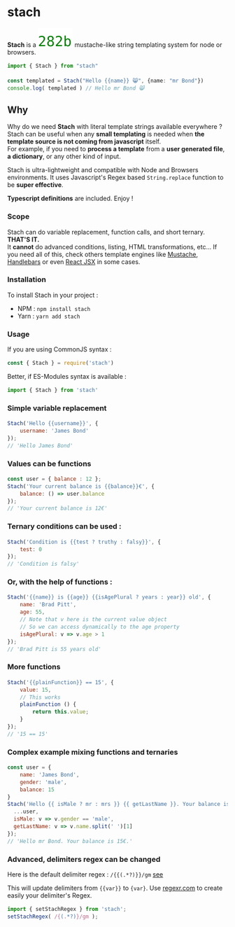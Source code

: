 
# stach

__Stach__ is a ![less than 300b](./bits/stach.es2017.min.js.svg) mustache-like string templating system for node or browsers.

```typescript
import { Stach } from "stach"

const templated = Stach("Hello {{name}} 😸", {name: "mr Bond"})
console.log( templated ) // Hello mr Bond 😸
```

## Why

Why do we need __Stach__ with literal template strings available everywhere ?
Stach can be useful when any **small templating** is needed when **the template source is not coming from javascript** itself.
<br>For example, if you need to __process a template__ from a __user generated file__, __a dictionary__, or any other kind of input.

Stach is ultra-lightweight and compatible with Node and Browsers environments.
It uses Javascript's Regex based `String.replace` function to be **super effective**.

**Typescript definitions** are included. Enjoy !

### Scope

Stach can do variable replacement, function calls, and short ternary. **THAT'S IT.**<br>
It **cannot** do advanced conditions, listing, HTML transformations, etc...
If you need all of this, check others template engines like [Mustache](https://mustache.github.io/), [Handlebars](https://handlebarsjs.com/) or even [React JSX](https://fr.reactjs.org/docs/introducing-jsx.html) in some cases.


### Installation

To install Stach in your project :<br>
- NPM : `npm install stach`
- Yarn : `yarn add stach`

### Usage

If you are using CommonJS syntax :

```javascript
const { Stach } = require('stach')
```

Better, if ES-Modules syntax is available :

```javascript
import { Stach } from 'stach'
```

### Simple variable replacement

```javascript
Stach('Hello {{username}}', {
    username: 'James Bond'
});
// 'Hello James Bond'
```

### Values can be functions

```javascript
const user = { balance : 12 };
Stach('Your current balance is {{balance}}€', {
    balance: () => user.balance
});
// 'Your current balance is 12€'
```

### Ternary conditions can be used :

```javascript
Stach('Condition is {{test ? truthy : falsy}}', {
    test: 0
});
// 'Condition is falsy'
```

### Or, with the help of functions :
```javascript
Stach('{{name}} is {{age}} {{isAgePlural ? years : year}} old', {
    name: 'Brad Pitt',
    age: 55,
    // Note that v here is the current value object
    // So we can access dynamically to the age property
    isAgePlural: v => v.age > 1
});
// 'Brad Pitt is 55 years old'
```

### More functions

```javascript
Stach('{{plainFunction}} == 15', {
    value: 15,
	// This works
    plainFunction () {
        return this.value;
    }
});
// '15 == 15'
```

### Complex example mixing functions and ternaries

```javascript
const user = {
    name: 'James Bond',
    gender: 'male',
    balance: 15
}
Stach('Hello {{ isMale ? mr : mrs }} {{ getLastName }}. Your balance is {{ balance }}€.', {
  ...user,
  isMale: v => v.gender == 'male',
  getLastName: v => v.name.split(' ')[1]
});
// 'Hello mr Bond. Your balance is 15€.'
```

### Advanced, delimiters regex can be changed

Here is the default delimiter regex : `/{{(.*?)}}/gm` [see](https://github.com/zouloux/stach/blob/main/src/stach.ts#L5)

This will update delimiters from `{{var}}` to `{var}`.
Use [regexr.com](https://regexr.com) to create easily your delimiter's Regex.

```javascript
import { setStachRegex } from 'stach';
setStachRegex( /{(.*?)}/gm );
```